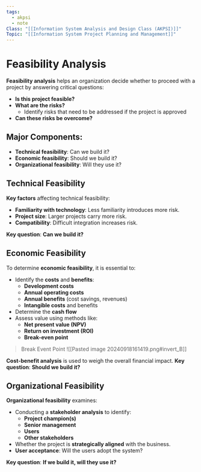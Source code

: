 ```yaml
---
tags:
  - akpsi
  - note
Class: "[[Information System Analysis and Design Class (AKPSI)]]"
Topic: "[[Information System Project Planning and Management]]"
---
```


# Feasibility Analysis

**Feasibility analysis** helps an organization decide whether to proceed with a project by answering critical questions:
- **Is this project feasible?**
- **What are the risks?**
  - Identify risks that need to be addressed if the project is approved
- **Can these risks be overcome?**

## Major Components:
- **Technical feasibility**: Can we build it?
- **Economic feasibility**: Should we build it?
- **Organizational feasibility**: Will they use it?

## Technical Feasibility

**Key factors** affecting technical feasibility:
- **Familiarity with technology**: Less familiarity introduces more risk.
- **Project size**: Larger projects carry more risk.
- **Compatibility**: Difficult integration increases risk.

**Key question**: **Can we build it?**

## Economic Feasibility

To determine **economic feasibility**, it is essential to:
- Identify the **costs** and **benefits**:
  - **Development costs**
  - **Annual operating costs**
  - **Annual benefits** (cost savings, revenues)
  - **Intangible costs** and benefits
- Determine the **cash flow**
- Assess value using methods like:
  - **Net present value (NPV)**
  - **Return on investment (ROI)**
  - **Break-even point**

> Break Event Point
![[Pasted image 20240918161419.png#invert_B]]

**Cost-benefit analysis** is used to weigh the overall financial impact.
**Key question**: **Should we build it?**

## Organizational Feasibility

**Organizational feasibility** examines:
- Conducting a **stakeholder analysis** to identify:
  - **Project champion(s)**
  - **Senior management**
  - **Users**
  - **Other stakeholders**
- Whether the project is **strategically aligned** with the business.
- **User acceptance**: Will the users adopt the system?

**Key question**: **If we build it, will they use it?**